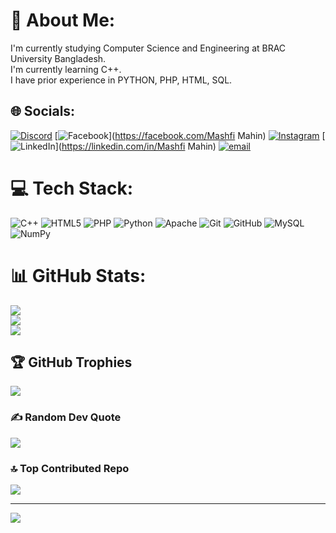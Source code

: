 # 💫 About Me:
I'm currently studying Computer Science and Engineering at BRAC University Bangladesh.<br>I'm currently learning C++.<br>I have prior experience in PYTHON, PHP, HTML, SQL.


## 🌐 Socials:
[![Discord](https://img.shields.io/badge/Discord-%237289DA.svg?logo=discord&logoColor=white)](https://discord.gg/https://discord.gg/mHAdB77y) [![Facebook](https://img.shields.io/badge/Facebook-%231877F2.svg?logo=Facebook&logoColor=white)](https://facebook.com/Mashfi Mahin) [![Instagram](https://img.shields.io/badge/Instagram-%23E4405F.svg?logo=Instagram&logoColor=white)](https://instagram.com/miyamoto_musashi_m) [![LinkedIn](https://img.shields.io/badge/LinkedIn-%230077B5.svg?logo=linkedin&logoColor=white)](https://linkedin.com/in/Mashfi Mahin) [![email](https://img.shields.io/badge/Email-D14836?logo=gmail&logoColor=white)](mailto:mashfimahin2003@gmail.com) 

# 💻 Tech Stack:
![C++](https://img.shields.io/badge/c++-%2300599C.svg?style=for-the-badge&logo=c%2B%2B&logoColor=white) ![HTML5](https://img.shields.io/badge/html5-%23E34F26.svg?style=for-the-badge&logo=html5&logoColor=white) ![PHP](https://img.shields.io/badge/php-%23777BB4.svg?style=for-the-badge&logo=php&logoColor=white) ![Python](https://img.shields.io/badge/python-3670A0?style=for-the-badge&logo=python&logoColor=ffdd54) ![Apache](https://img.shields.io/badge/apache-%23D42029.svg?style=for-the-badge&logo=apache&logoColor=white) ![Git](https://img.shields.io/badge/git-%23F05033.svg?style=for-the-badge&logo=git&logoColor=white) ![GitHub](https://img.shields.io/badge/github-%23121011.svg?style=for-the-badge&logo=github&logoColor=white) ![MySQL](https://img.shields.io/badge/mysql-4479A1.svg?style=for-the-badge&logo=mysql&logoColor=white) ![NumPy](https://img.shields.io/badge/numpy-%23013243.svg?style=for-the-badge&logo=numpy&logoColor=white)
# 📊 GitHub Stats:
![](https://github-readme-stats.vercel.app/api?username=Mashfi2001&theme=dark&hide_border=false&include_all_commits=false&count_private=false)<br/>
![](https://nirzak-streak-stats.vercel.app/?user=Mashfi2001&theme=dark&hide_border=false)<br/>
![](https://github-readme-stats.vercel.app/api/top-langs/?username=Mashfi2001&theme=dark&hide_border=false&include_all_commits=false&count_private=false&layout=compact)

## 🏆 GitHub Trophies
![](https://github-profile-trophy.vercel.app/?username=Mashfi2001&theme=radical&no-frame=false&no-bg=true&margin-w=4)

### ✍️ Random Dev Quote
![](https://quotes-github-readme.vercel.app/api?type=horizontal&theme=radical)

### 🔝 Top Contributed Repo
![](https://github-contributor-stats.vercel.app/api?username=Mashfi2001&limit=5&theme=dark&combine_all_yearly_contributions=true)

---
[![](https://visitcount.itsvg.in/api?id=Mashfi2001&icon=0&color=0)](https://visitcount.itsvg.in)

<!-- Proudly created with GPRM ( https://gprm.itsvg.in ) -->
